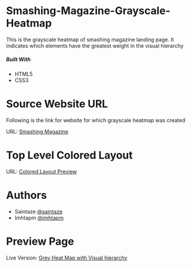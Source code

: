 # Smashing-Magazine-Grayscale-Heatmap

This is the grayscale heatmap of smashing magazine landing page. It indicates which elements have the greatest weight in the visual hierarchy

##### Built With
+ HTML5
+ CSS3

# Source Website URL 

Following is the link for website for which grayscale heatmap was created

URL: [Smashing Magazine](https://www.smashingmagazine.com/)

# Top Level Colored Layout

URL: [Colored Layout Preview](https://smashing-magazine-grayscale-heatmap.ayezahmed.now.sh/)


# Authors
+ Saintaze [@saintaze](https://github.com/saintaze/)
+ Imhtapm [@imhtapm](https://github.com/imhtapm)

# Preview Page
Live Version: [Grey Heat Map with Visual hierarchy](https://smashing-magazine-grayscale-heatmap.imhta.now.sh)
